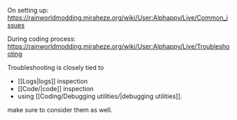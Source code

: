 On setting up:
https://rainworldmodding.miraheze.org/wiki/User:Alphappy/Live/Common_issues

During coding process:
https://rainworldmodding.miraheze.org/wiki/User:Alphappy/Live/Troubleshooting

Troubleshooting is closely tied to
 - [[Logs|logs]] inspection
 - [[Code/|code]] inspection
 - using [[Coding/Debugging utilities/|debugging utilities]].

 make sure to consider them as well. 